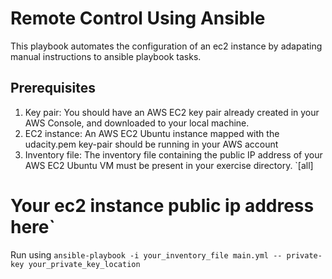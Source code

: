 # Remote Control Using Ansible

This playbook automates the configuration of an ec2 instance by adapating manual instructions to ansible playbook tasks.

## Prerequisites
1. Key pair: You should have an AWS EC2 key pair already created in your AWS Console, and downloaded to your local machine.
2. EC2 instance: An AWS EC2 Ubuntu instance mapped with the udacity.pem key-pair should be running in your AWS account
3. Inventory file: The inventory file containing the public IP address of your AWS EC2 Ubuntu VM must be present in your exercise directory.
`[all]
# Your ec2 instance public ip address here`

Run using `ansible-playbook -i your_inventory_file main.yml -- private-key your_private_key_location`